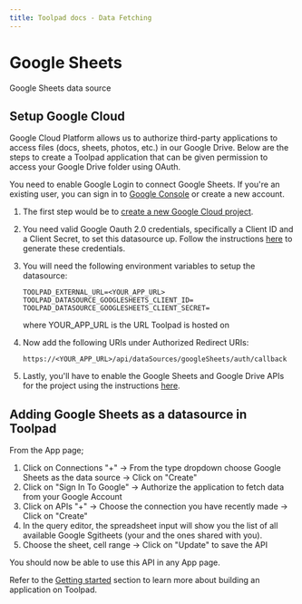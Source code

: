 ```yaml
---
title: Toolpad docs - Data Fetching
---
```


# Google Sheets

<p class="description">Google Sheets data source</p>

## Setup Google Cloud

Google Cloud Platform allows us to authorize third-party applications to access files (docs, sheets, photos, etc.) in our Google Drive. Below are the steps to create a Toolpad application that can be given permission to access your Google Drive folder using OAuth.

You need to enable Google Login to connect Google Sheets. If you're an existing user, you can sign in to [Google Console](https://cloud.google.com/) or create a new account.

1. The first step would be to [create a new Google Cloud project](https://cloud.google.com/resource-manager/docs/creating-managing-projects#creating_a_project).

2. You need valid Google Oauth 2.0 credentials, specifically a Client ID and a Client Secret, to set
   this datasource up. Follow the instructions [here](https://developers.google.com/identity/protocols/oauth2/web-server#creatingcred) to generate these credentials.

3. You will need the following environment variables to setup the datasource:

   ```
   TOOLPAD_EXTERNAL_URL=<YOUR_APP_URL>
   TOOLPAD_DATASOURCE_GOOGLESHEETS_CLIENT_ID=
   TOOLPAD_DATASOURCE_GOOGLESHEETS_CLIENT_SECRET=
   ```

   where YOUR_APP_URL is the URL Toolpad is hosted on

4. Now add the following URIs under Authorized Redirect URIs:
   ```
   https://<YOUR_APP_URL>/api/dataSources/googleSheets/auth/callback
   ```
5. Lastly, you'll have to enable the Google Sheets and Google Drive APIs for the project using the instructions [here](https://developers.google.com/identity/protocols/oauth2/web-server#enable-apis).

## Adding Google Sheets as a datasource in Toolpad

From the App page;

1. Click on Connections "+" → From the type dropdown choose Google Sheets as the data source → Click on "Create"
2. Click on "Sign In To Google" → Authorize the application to fetch data from your Google Account
3. Click on APIs "+" → Choose the connection you have recently made → Click on "Create"
4. In the query editor, the spreadsheet input will show you the list of all available Google Sgitheets (your and the ones shared with you).
5. Choose the sheet, cell range → Click on "Update" to save the API

You should now be able to use this API in any App page.

Refer to the [Getting started](https://github.com/mui/mui-toolpad/blob/docs/sheets/docs/getting-started.md) section to learn more about building an application on Toolpad.
